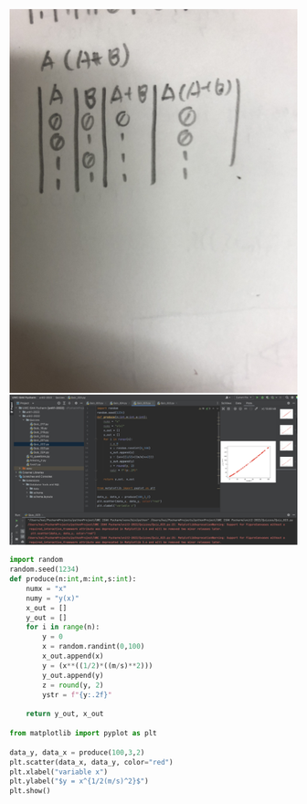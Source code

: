 ![Truth_table](https://github.com/KaiFig/Unit_2/blob/main/Quizzes/Quiz_023_bool.jpg)
![Test](https://github.com/KaiFig/Unit_2/blob/main/Quizzes/Quiz_023_test.jpg)

```.py
import random
random.seed(1234)
def produce(n:int,m:int,s:int):
    numx = "x"
    numy = "y(x)"
    x_out = []
    y_out = []
    for i in range(n):
        y = 0
        x = random.randint(0,100)
        x_out.append(x)
        y = (x**((1/2)*((m/s)**2)))
        y_out.append(y)
        z = round(y, 2)
        ystr = f"{y:.2f}"

    return y_out, x_out

from matplotlib import pyplot as plt

data_y, data_x = produce(100,3,2)
plt.scatter(data_x, data_y, color="red")
plt.xlabel("variable x")
plt.ylabel("$y = x^{1/2(m/s)^2}$")
plt.show()
